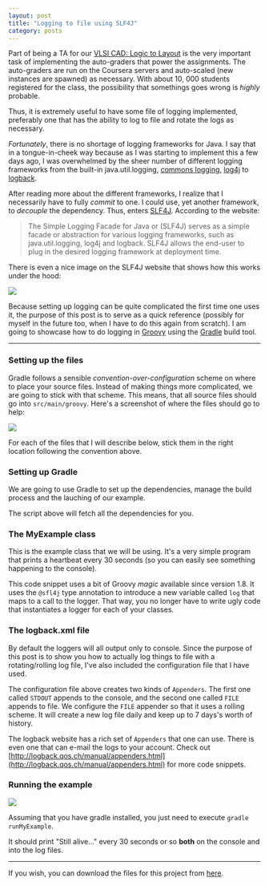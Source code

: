 ```yaml
---
layout: post
title: "Logging to file using SLF4J"
category: posts
---
```


Part of being a TA for our [VLSI CAD: Logic to
Layout](https://www.coursera.org/course/vlsicad) is the very important task of
implementing the auto-graders that power the assignments. The auto-graders are
run on the Coursera servers and auto-scaled (new instances are spawned) as
necessary. With about 10, 000 students registered for the class, the possibility
that somethings goes wrong is _highly_ probable.

Thus, it is extremely useful to have some file of logging implemented,
preferably one that has the ability to log to file and rotate the logs as
necessary.

_Fortunately_, there is no shortage of logging frameworks for Java. I say that
in a tongue-in-cheek way because as I was starting to implement this a few days
ago, I was overwhelmed by the sheer number of different logging frameworks from
the built-in java.util.logging, [commons
logging](http://commons.apache.org/logging/),
[log4j](http://logging.apache.org/log4j/1.2/index.html) to
[logback](http://logback.qos.ch/).

After reading more about the different frameworks, I realize that I necessarily
have to fully _commit_ to one. I could use, yet another framework, to _decouple_
the dependency. Thus, enters [SLF4J](http://www.slf4j.org/manual.html).
According to the website:

> The Simple Logging Facade for Java or (SLF4J) serves as a simple facade or
> abstraction for various logging frameworks, such as java.util.logging, log4j and
> logback. SLF4J allows the end-user to plug in the desired logging framework at
> deployment time.

There is even a nice image on the SLF4J website that shows how this works under
the hood:

<div class="media">
<a href="http://www.slf4j.org/images/concrete-bindings.png">
<img src="http://www.slf4j.org/images/concrete-bindings.png"
class="media-object"/>
</a>
</div>

Because setting up logging can be quite complicated the first time one uses it,
the purpose of this post is to serve as a quick reference (possibly for myself
in the future too, when I have to do this again from scratch). I am going to
showcase how to do logging in [Groovy](http://groovy.codehaus.org/) using the
[Gradle](http://www.gradle.org/) build tool.

----

### Setting up the files

Gradle follows a sensible _convention-over-configuration_ scheme on where to
place your source files. Instead of making things more complicated, we are going
to stick with that scheme. This means, that all source files should go into
`src/main/groovy`. Here's a screenshot of where the files should go to help:

<div class="media"> 
<a href="http://db.tt/RzuGL16Y">
<img
src="http://dl.dropbox.com/u/11541918/Blog/images/logging_directory_structure.png"
class="media-object"/></a>
</div>

For each of the files that I will describe below, stick them in the right
location following the convention above.

### Setting up Gradle

We are going to use Gradle to set up the dependencies, manage the build process
and the lauching of our example.

<script src="https://gist.github.com/vazexqi/5024526.js"></script>

The script above will fetch all the dependencies for you.

### The MyExample class

This is the example class that we will be using. It's a very simple program that
prints a heartbeat every 30 seconds (so you can easily see something happening
to the console).

<script src="https://gist.github.com/vazexqi/5024557.js"></script>

This code snippet uses a bit of Groovy _magic_ available since version
1.8. It uses the `@sfl4j` type annotation to introduce a new variable
called `log` that maps to a call to the logger. That way, you no longer
have to write ugly code that instantiates a logger for each of your
classes.

### The logback.xml file

By default the loggers will all output only to console. Since the purpose of
this post is to show you how to actually log things to file with a
rotating/rolling log file, I've also included the configuration file that I have
used.

<script src="https://gist.github.com/vazexqi/5024574.js"></script>

The configuration file above creates two kinds of `Appenders`. The first one
called `STDOUT` appends to the console, and the second one called `FILE` appends
to file. We configure the `FILE` appender so that it uses a rolling scheme. It
will create a new log file daily and keep up to 7 days's worth of history.

The logback website has a rich set of `Appenders` that one can use. There is
even one that can e-mail the logs to your account. Check out
[http://logback.qos.ch/manual/appenders.html](http://logback.qos.ch/manual/appenders.html)
for more code snippets.


### Running the example

<div class="media"> 
<a href="http://db.tt/kw3flQg9">
<img
src="http://dl.dropbox.com/u/11541918/Blog/images/logging_running.png"
class="media-object"/></a>
</div>

Assuming that you have gradle installed, you just need to execute `gradle
runMyExample`.

It should print "Still alive..." every 30 seconds or so **both** on the console
and into the log files.

---

If you wish, you can download the files for this project from
[here](http://db.tt/W6rY4hRI).


